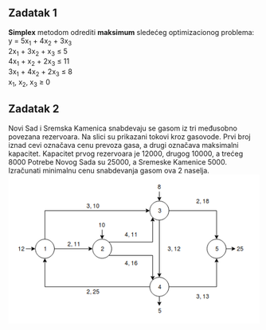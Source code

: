## Zadatak 1
**Simplex** metodom odrediti **maksimum** sledećeg optimizacionog problema:  
y = 5x<sub>1</sub> + 4x<sub>2</sub> + 3x<sub>3</sub>  
2x<sub>1</sub> + 3x<sub>2</sub> + x<sub>3</sub> ≤ 5  
4x<sub>1</sub> + x<sub>2</sub> + 2x<sub>3</sub> ≤ 11  
3x<sub>1</sub> + 4x<sub>2</sub> + 2x<sub>3</sub> ≤ 8  
x<sub>1</sub>, x<sub>2</sub>, x<sub>3</sub> ≥ 0
## Zadatak 2
Novi Sad i Sremska Kamenica snabdevaju se gasom iz tri međusobno povezana rezervoara. Na slici su prikazani tokovi kroz gasovode. Prvi broj iznad cevi označava cenu prevoza gasa, a drugi označava maksimalni kapacitet. Kapacitet prvog rezervoara je 12000, drugog 10000, a trećeg 8000 Potrebe Novog Sada su 25000, a Sremeske Kamenice 5000. Izračunati minimalnu cenu snabdevanja gasom ova 2 naselja.  
![slika uz zadatak](slika.png "Slika uz zadatak 2")
